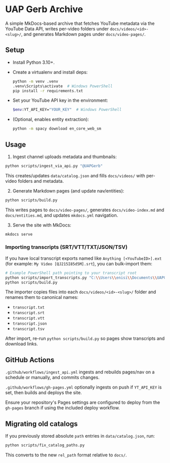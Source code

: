 # UAP Gerb Archive

A simple MkDocs-based archive that fetches YouTube metadata via the YouTube Data API, writes per-video folders under `docs/videos/<id>-<slug>/`, and generates Markdown pages under `docs/video-pages/`.

## Setup

- Install Python 3.10+.
- Create a virtualenv and install deps:
  
  ```bash
  python -m venv .venv
  .venv\Scripts\activate  # Windows PowerShell
  pip install -r requirements.txt
  ```

- Set your YouTube API key in the environment:
  
  ```bash
  $env:YT_API_KEY="YOUR_KEY"  # Windows PowerShell
  ```

- (Optional, enables entity extraction):
  ```bash
  python -m spacy download en_core_web_sm
  ```

## Usage

1) Ingest channel uploads metadata and thumbnails:

```bash
python scripts/ingest_via_api.py "@UAPGerb"
```

This creates/updates `data/catalog.json` and fills `docs/videos/` with per-video folders and metadata.

2) Generate Markdown pages (and update nav/entities):

```bash
python scripts/build.py
```

This writes pages to `docs/video-pages/`, generates `docs/video-index.md` and `docs/entities.md`, and updates `mkdocs.yml` navigation.

3) Serve the site with MkDocs:

```bash
mkdocs serve
```

### Importing transcripts (SRT/VTT/TXT/JSON/TSV)

If you have local transcript exports named like `Anything [<YouTubeID>].ext` (for example: `My Video [QJ215I85d5M].srt`), you can bulk-import them:

```bash
# Example PowerShell path pointing to your transcript root
python scripts/import_transcripts.py "C:\\Users\\enisi\\Documents\\UAPGERB\\transcripts" --overwrite
python scripts/build.py
```

The importer copies files into each `docs/videos/<id>-<slug>/` folder and renames them to canonical names:
- `transcript.txt`
- `transcript.srt`
- `transcript.vtt`
- `transcript.json`
- `transcript.tsv`

After import, re-run `python scripts/build.py` so pages show transcripts and download links.

## GitHub Actions

`.github/workflows/ingest_api.yml` ingests and rebuilds pages/nav on a schedule or manually, and commits changes.

`.github/workflows/gh-pages.yml` optionally ingests on push if `YT_API_KEY` is set, then builds and deploys the site.

Ensure your repository's Pages settings are configured to deploy from the `gh-pages` branch if using the included deploy workflow.

## Migrating old catalogs

If you previously stored absolute `path` entries in `data/catalog.json`, run:

```bash
python scripts/fix_catalog_paths.py
```

This converts to the new `rel_path` format relative to `docs/`.

